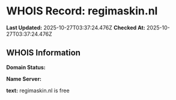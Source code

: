 # WHOIS Record: regimaskin.nl

**Last Updated:** 2025-10-27T03:37:24.476Z
**Checked At:** 2025-10-27T03:37:24.476Z

## WHOIS Information

**Domain Status:** 

**Name Server:** 

**text:** regimaskin.nl is free

